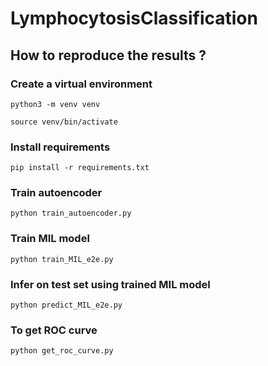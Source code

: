 # LymphocytosisClassification

## How to reproduce the results ?
### Create a virtual environment
```
python3 -m venv venv
```
```
source venv/bin/activate
```
### Install requirements
```
pip install -r requirements.txt
```
### Train autoencoder
```
python train_autoencoder.py
```
### Train MIL model
```
python train_MIL_e2e.py
```
### Infer on test set using trained MIL model
```
python predict_MIL_e2e.py
```
### To get ROC curve
```
python get_roc_curve.py
```
